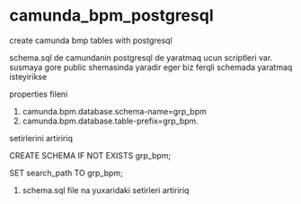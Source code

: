 # camunda_bpm_postgresql
create camunda bmp tables with postgresql 

schema.sql de camundanin postgresql de yaratmaq ucun scriptleri var.
susmaya gore public shemasinda yaradir eger biz ferqli schemada yaratmaq isteyirikse 

properties fileni 

1. camunda.bpm.database.schema-name=grp_bpm
2. camunda.bpm.database.table-prefix=grp_bpm.

setirlerini artiririq
 

CREATE SCHEMA IF NOT EXISTS grp_bpm;

SET search_path TO   grp_bpm;

1. schema.sql file na yuxaridaki setirleri artiririq
